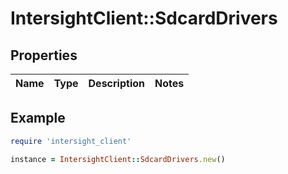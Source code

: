 # IntersightClient::SdcardDrivers

## Properties

| Name | Type | Description | Notes |
| ---- | ---- | ----------- | ----- |

## Example

```ruby
require 'intersight_client'

instance = IntersightClient::SdcardDrivers.new()
```

